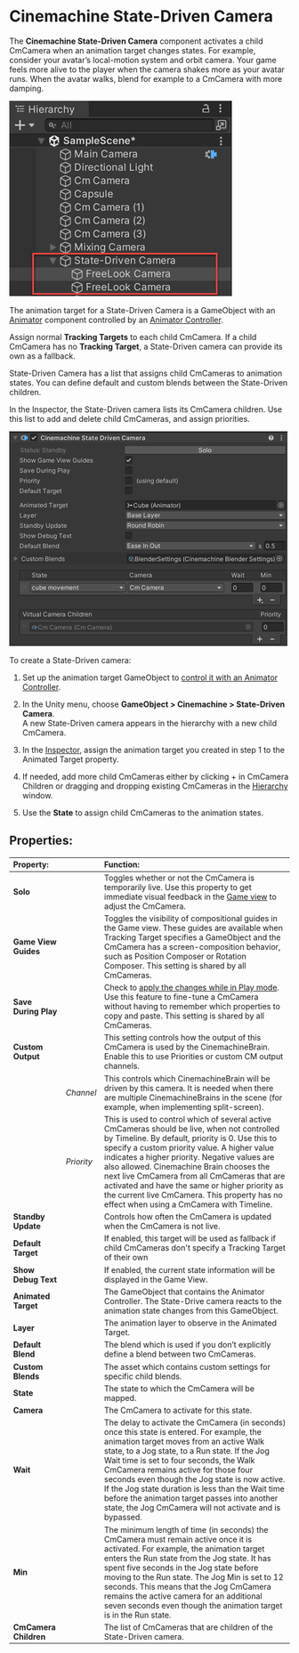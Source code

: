 # Cinemachine State-Driven Camera

The __Cinemachine State-Driven Camera__ component activates a child CmCamera when an animation target changes states. For example, consider your avatar’s local-motion system and orbit camera. Your game feels more alive to the player when the camera shakes more as your avatar runs. When the avatar walks, blend for example to a CmCamera with more damping.

![State-Driven camera with three child CmCameras (red)](images/CinemachineStateDrivenChildren.png)

The animation target for a State-Driven Camera is a GameObject with an [Animator](https://docs.unity3d.com/Manual/class-Animator.html) component controlled by an [Animator Controller](https://docs.unity3d.com/Manual/class-AnimatorController.html).

Assign normal __Tracking Targets__ to each child CmCamera. If a child CmCamera has no __Tracking Target__, a State-Driven camera can provide its own as a fallback.

State-Driven Camera has a list that assigns child CmCameras to animation states. You can define default and custom blends between the State-Driven children.

In the Inspector, the State-Driven camera lists its CmCamera children. Use this list to add and delete child CmCameras, and assign priorities.

![Properties for Cinemachine State-Driven camera](images/CinemachineStateDrivenCamera.png)

To create a State-Driven camera:

1. Set up the animation target GameObject to [control it with an Animator Controller](https://docs.unity3d.com/Manual/AnimatorControllers.html).

2. In the Unity menu, choose __GameObject > Cinemachine > State-Driven Camera__.<br/>A new State-Driven camera appears in the hierarchy with a new child CmCamera.

3. In the [Inspector](https://docs.unity3d.com/Manual/UsingTheInspector.html), assign the animation target you created in step 1 to the Animated Target property.

4. If needed, add more child CmCameras either by clicking + in CmCamera Children or dragging and dropping existing CmCameras in the [Hierarchy](https://docs.unity3d.com/Manual/Hierarchy.html) window.

5. Use the __State__ to assign child CmCameras to the animation states.

## Properties:

| **Property:** || **Function:** |
|:---|:---|:---|
| __Solo__ || Toggles whether or not the CmCamera is temporarily live. Use this property to get immediate visual feedback in the [Game view](https://docs.unity3d.com/Manual/GameView.html) to adjust the CmCamera. |
| __Game View Guides__ || Toggles the visibility of compositional guides in the Game view. These guides are available when Tracking Target specifies a GameObject and the CmCamera has a screen-composition behavior, such as Position Composer or Rotation Composer. This setting is shared by all CmCameras. |
| __Save During Play__ || Check to [apply the changes while in Play mode](CinemachineSavingDuringPlay.md).  Use this feature to fine-tune a CmCamera without having to remember which properties to copy and paste. This setting is shared by all CmCameras. |
| __Custom Output__ || This setting controls how the output of this CmCamera is used by the CinemachineBrain.  Enable this to use Priorities or custom CM output channels. |
|| _Channel_ | This controls which CinemachineBrain will be driven by this camera.  It is needed when there are multiple CinemachineBrains in the scene (for example, when implementing split-screen). |
|| _Priority_ | This is used to control which of several active CmCameras should be live, when not controlled by Timeline. By default, priority is 0.  Use this to specify a custom priority value. A higher value indicates a higher priority. Negative values are also allowed. Cinemachine Brain chooses the next live CmCamera from all CmCameras that are activated and have the same or higher priority as the current live CmCamera. This property has no effect when using a CmCamera with Timeline. |
| __Standby Update__ || Controls how often the CmCamera is updated when the CmCamera is not live. |
| __Default Target__ || If enabled, this target will be used as fallback if child CmCameras don't specify a Tracking Target of their own |
| __Show Debug Text__ || If enabled, the current state information will be displayed in the Game View. |
| __Animated Target__ || The GameObject that contains the Animator Controller. The State-Drive camera reacts to the animation state changes from this GameObject. |
| __Layer__ || The animation layer to observe in the Animated Target. |
| __Default Blend__ || The blend which is used if you don’t explicitly define a blend between two CmCameras. |
| __Custom Blends__ || The asset which contains custom settings for specific child blends. |
| __State__ || The state to which the CmCamera will be mapped. |
| __Camera__ || The CmCamera to activate for this state. |
| __Wait__ || The delay to activate the CmCamera (in seconds) once this state is entered. For example, the animation target moves from an active Walk state, to a Jog state, to a Run state. If the Jog Wait time is set to four seconds, the Walk CmCamera remains active for those four seconds even though the Jog state is now active. If the Jog state duration is less than the Wait time before the animation target passes into another state, the Jog CmCamera will not activate and is bypassed. |
| __Min__ || The minimum length of time (in seconds) the CmCamera must remain active once it is activated. For example, the animation target enters the Run state from the Jog state. It has spent five seconds in the Jog state before moving to the Run state. The Jog Min is set to 12 seconds. This means that the Jog CmCamera remains the active camera for an additional seven seconds even though the animation target is in the Run state. |
| __CmCamera Children__ || The list of CmCameras that are children of the State-Driven camera. |


